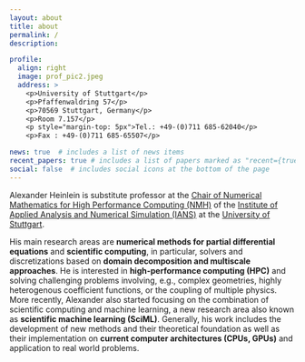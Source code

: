 ```yaml
---
layout: about
title: about
permalink: /
description:

profile:
  align: right
  image: prof_pic2.jpeg
  address: >
    <p>University of Stuttgart</p>
    <p>Pfaffenwaldring 57</p>
    <p>70569 Stuttgart, Germany</p>
    <p>Room 7.157</p>
    <p style="margin-top: 5px">Tel.: +49-(0)711 685-62040</p>
    <p>Fax : +49-(0)711 685-65507</p>

news: true  # includes a list of news items
recent_papers: true # includes a list of papers marked as "recent={true}"
social: false  # includes social icons at the bottom of the page
---
```


Alexander Heinlein is substitute professor at the <a href="https://www.ians.uni-stuttgart.de/nmh/" target="_blank">Chair of Numerical Mathematics for High Performance Computing (NMH)</a> of the <a href="https://www.ians.uni-stuttgart.de" target="_blank">Institute of Applied Analysis and Numerical Simulation (IANS)</a> at the <a href="https://www.uni-stuttgart.de" target="_blank">University of Stuttgart</a>.

His main research areas are **numerical methods for partial differential equations** and **scientific computing**, in particular, solvers and discretizations based on **domain decomposition and multiscale approaches**. He is interested in **high-performance computing (HPC)** and solving challenging problems involving, e.g., complex geometries, highly heterogenous coefficient functions, or the coupling of multiple physics. More recently, Alexander also started focusing on the combination of scientific computing and machine learning, a new research area also known as **scientific machine learning (SciML)**. Generally, his work includes the development of new methods and their theoretical foundation as well as their implementation on **current computer architectures (CPUs, GPUs)** and application to real world problems.
